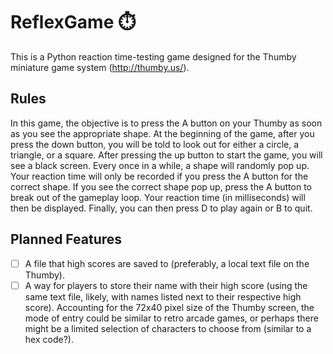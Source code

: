 # ReflexGame ⏱️
This is a Python reaction time-testing game designed for the Thumby miniature game system (http://thumby.us/).

## Rules
In this game, the objective is to press the A button on your Thumby as soon as you see the appropriate shape. At the beginning of the game, after you press the down button, you will be told to look out for either a circle, a triangle, or a square. After pressing the up button to start the game, you will see a black screen. Every once in a while, a shape will randomly pop up. Your reaction time will only be recorded if you press the A button for the correct shape. If you see the correct shape pop up, press the A button to break out of the gameplay loop. Your reaction time (in milliseconds) will then be displayed. Finally, you can then press D to play again or B to quit.

## Planned Features
- [ ] A file that high scores are saved to (preferably, a local text file on the Thumby).
- [ ] A way for players to store their name with their high score (using the same text file, likely, with names listed next to their respective high score). Accounting for the 72x40 pixel size of the Thumby screen, the mode of entry could be similar to retro arcade games, or perhaps there might be a limited selection of characters to choose from (similar to a hex code?).
